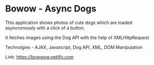# Bowow - Async Dogs

This application shows photos of cute dogs which are loaded asyncronously with a click of a button.  

It fetches images using the Dog API with the help of XMLHttpRequest  

Technolgies - AJAX, Javascript, Dog API, XML, DOM Manipulation  


Link: https://bowwow.netlify.com